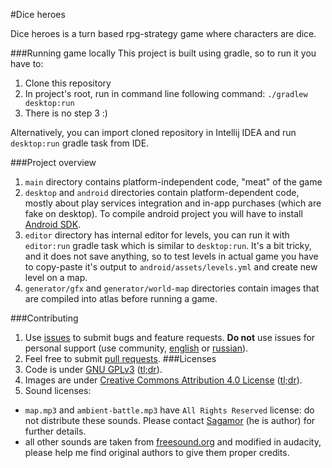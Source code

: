 #Dice heroes

Dice heroes is a turn based rpg-strategy game where characters are dice.

###Running game locally
This project is built using gradle, so to run it you have to:
1. Clone this repository
2. In project's root, run in command line following command: `./gradlew desktop:run`
3. There is no step 3 :)

Alternatively, you can import cloned repository in Intellij IDEA and run `desktop:run` gradle task from IDE.

###Project overview
1. `main` directory contains platform-independent code, "meat" of the game
2. `desktop` and `android` directories contain platform-dependent code, mostly about play services integration and in-app purchases (which are fake on desktop). To compile android project you will have to install [Android SDK](https://developer.android.com/sdk/index.html#downloads).
3. `editor` directory has internal editor for levels, you can run it with `editor:run` gradle task which is similar to `desktop:run`. It's a bit tricky, and it does not save anything, so to test levels in actual game you have to copy-paste it's output to `android/assets/levels.yml` and create new level on a map.
4. `generator/gfx` and `generator/world-map` directories contain images that are compiled into atlas before running a game.

###Contributing
1. Use [issues](https://github.com/ratrecommends/dice-heroes/issues) to submit bugs and feature requests. **Do not** use issues for personal support (use community, [english](https://www.facebook.com/rrg.dice.heroes/) or [russian](https://vk.com/dice.heroes)).
2. Feel free to submit [pull requests](https://github.com/ratrecommends/dice-heroes/pulls).
###Licenses
1. Code is under [GNU GPLv3](https://gnu.org/licenses/gpl.html) ([tl;dr](https://tldrlegal.com/license/gnu-general-public-license-v3-%28gpl-3%29)).
2. Images are under [Creative Commons Attribution 4.0 License](https://creativecommons.org/licenses/by/4.0/legalcode) ([tl;dr](https://tldrlegal.com/license/creative-commons-attribution-4.0-international-%28cc-by-4%29)).
3. Sound licenses:

  - `map.mp3` and `ambient-battle.mp3` have `All Rights Reserved` license: do not distribute these sounds. Please contact [Sagamor](mailto:a.sukhotin@gmail.com)  (he is author) for further details.
  - all other sounds are taken from [freesound.org](http://freesound.org/) and modified in audacity, please help me find original authors to give them proper credits.